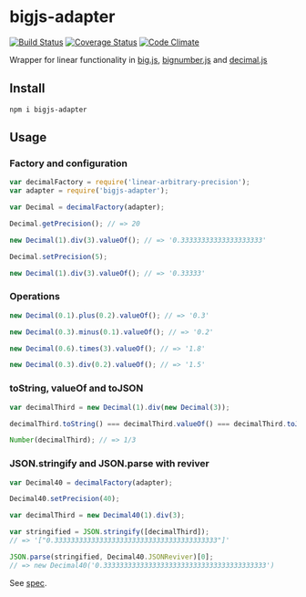 # bigjs-adapter

[![Build Status](https://travis-ci.org/javiercejudo/bigjs-adapter.svg)](https://travis-ci.org/javiercejudo/bigjs-adapter)
[![Coverage Status](https://coveralls.io/repos/javiercejudo/bigjs-adapter/badge.svg?branch=master)](https://coveralls.io/r/javiercejudo/bigjs-adapter?branch=master)
[![Code Climate](https://codeclimate.com/github/javiercejudo/bigjs-adapter/badges/gpa.svg)](https://codeclimate.com/github/javiercejudo/bigjs-adapter)

Wrapper for linear functionality in
[big.js](https://github.com/MikeMcl/big.js),
[bignumber.js](https://github.com/MikeMcl/bignumber.js)
and
[decimal.js](https://github.com/MikeMcl/decimal.js)

## Install

    npm i bigjs-adapter

## Usage

### Factory and configuration

```js
var decimalFactory = require('linear-arbitrary-precision');
var adapter = require('bigjs-adapter');

var Decimal = decimalFactory(adapter);

Decimal.getPrecision(); // => 20

new Decimal(1).div(3).valueOf(); // => '0.33333333333333333333'

Decimal.setPrecision(5);

new Decimal(1).div(3).valueOf(); // => '0.33333'
```

### Operations

```js
new Decimal(0.1).plus(0.2).valueOf(); // => '0.3'

new Decimal(0.3).minus(0.1).valueOf(); // => '0.2'

new Decimal(0.6).times(3).valueOf(); // => '1.8'

new Decimal(0.3).div(0.2).valueOf(); // => '1.5'
```

### toString, valueOf and toJSON

```js
var decimalThird = new Decimal(1).div(new Decimal(3));

decimalThird.toString() === decimalThird.valueOf() === decimalThird.toJSON(); // => true

Number(decimalThird); // => 1/3
```

### JSON.stringify and JSON.parse with reviver

```js
var Decimal40 = decimalFactory(adapter);

Decimal40.setPrecision(40);

var decimalThird = new Decimal40(1).div(3);

var stringified = JSON.stringify([decimalThird]);
// => '["0.3333333333333333333333333333333333333333"]'

JSON.parse(stringified, Decimal40.JSONReviver)[0];
// => new Decimal40('0.3333333333333333333333333333333333333333')
```

See [spec](test/spec.js).
